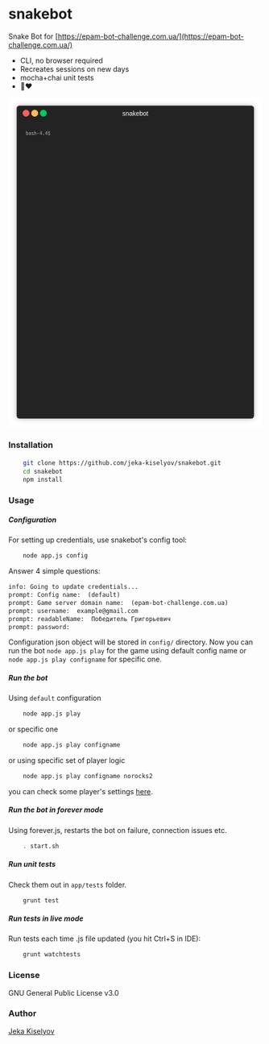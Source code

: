 # snakebot

Snake Bot for [https://epam-bot-challenge.com.ua/](https://epam-bot-challenge.com.ua/)

 - CLI, no browser required
 - Recreates sessions on new days
 - mocha+chai unit tests
 - 🐍❤️ 

![snakebot](https://raw.githubusercontent.com/jeka-kiselyov/snakebot/githubusercontent/screen/screen.gif "Snakebot in action")

### Installation

```bash
    git clone https://github.com/jeka-kiselyov/snakebot.git
    cd snakebot
    npm install
```

### Usage

##### Configuration

For setting up credentials, use snakebot's config tool:
```bash
    node app.js config
```

Answer 4 simple questions:
```
info: Going to update credentials...                     
prompt: Config name:  (default)                          
prompt: Game server domain name:  (epam-bot-challenge.com.ua)   
prompt: username:  example@gmail.com                           
prompt: readableName:  Победитель Григорьевич                            
prompt: password: 
```

Configuration json object will be stored in `config/` directory. Now you can run the bot `node app.js play` for the game using default config name or `node app.js play configname` for specific one.

##### Run the bot

Using `default` configuration
```bash
    node app.js play
```
or specific one
```bash
    node app.js play configname
```
or using specific set of player logic
```bash
    node app.js play configname norocks2
```

you can check some player's settings [here](https://github.com/jeka-kiselyov/snakebot/tree/master/app/playersettings).


##### Run the bot in forever mode

Using forever.js, restarts the bot on failure, connection issues etc.

```bash
    . start.sh
```

##### Run unit tests

Check them out in `app/tests` folder.

```bash
    grunt test
```

##### Run tests in live mode

Run tests each time .js file updated (you hit Ctrl+S in IDE):

```bash
    grunt watchtests
```

### License

GNU General Public License v3.0

### Author

[Jeka Kiselyov](https://github.com/jeka-kiselyov)
